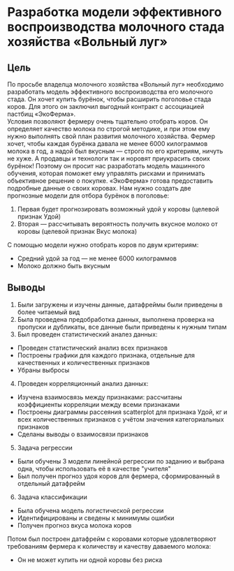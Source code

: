 # Разработка модели эффективного воспроизводства молочного стада хозяйства «Вольный луг»
## Цель
По просьбе владелца молочного хозяйства «Вольный луг» необходимо разработать модель эффективного воспроизводства его молочного стада. Он хочет купить бурёнок, чтобы расширить поголовье стада коров. Для этого он заключил выгодный контракт с ассоциацией пастбищ «ЭкоФерма».   \
Условия позволяют фермеру очень тщательно отобрать коров. Он определяет качество молока по строгой методике, и при этом ему нужно выполнять свой план развития молочного хозяйства. Фермер хочет, чтобы каждая бурёнка давала не менее 6000 килограммов молока в год, а надой был вкусным — строго по его критериям, ничуть не хуже. А продавцы и технологи так и норовят приукрасить своих бурёнок!
Поэтому он просит нас разработать модель машинного обучения, которая поможет ему управлять рисками и принимать объективное решение о покупке. «ЭкоФерма» готова предоставить подробные данные о своих коровах. Нам нужно создать две прогнозные модели для отбора бурёнок в поголовье:
1.	Первая будет прогнозировать возможный удой у коровы (целевой признак Удой)
2.	Вторая — рассчитывать вероятность получить вкусное молоко от коровы (целевой признак Вкус молока)

С помощью модели нужно отобрать коров по двум критериям:  
- Средний удой за год — не менее 6000 килограммов
- Молоко должно быть вкусным

## Выводы
1. Были загружены и изучены данные, датафреймы были приведены в более читаемый вид
2. Была проведена предобработка данных, выполнена проверка на пропуски и дубликаты, все данные были приведены к нужным типам
3. Был проведен статистический аналез данных:
- Проведен статистический анализ всех признаков
- Построены графики для каждого признака, отдельные для качественных и количественных признаков
- Убраны выбросы
4. Проведен корреляционный анализ данных:
- Изучена взаимосвязь между признаками: рассчитаны коэффициенты корреляции между всеми признаками
- Построены диаграммы рассеяния scatterplot для признака Удой, кг и всех количественных признаков с учётом значения категориальных признаков
- Сделаны выводы о взаимосвязи признаков
5. Задача регрессии
- Были обучены 3 модели линейной регрессии по заданию и выбрана одна, чтобы использовать её в качестве "учителя"
- Был получен прогноз удоя коров для фермера, сформированный в отдельный датафрейм
6. Задача классификации
- Была обучена модель логистической регрессии
- Идентифицированы и сведены к минимумы ошибки
- Получен прогноз вкуса молока коров

Потом был построен датафрейм с коровами которые удовлетворяют требованиям фермера к количеству и качеству даваемого молока:
- Он не может купить ни одной коровы без риска
